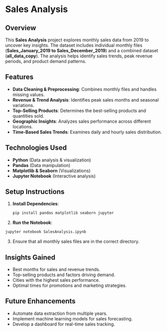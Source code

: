 # Sales Analysis

## Overview
This **Sales Analysis** project explores monthly sales data from 2019 to uncover key insights. The dataset includes individual monthly files (**Sales_January_2019 to Sales_December_2019**) and a combined dataset (**all_data_copy**). The analysis helps identify sales trends, peak revenue periods, and product demand patterns.

## Features
- **Data Cleaning & Preprocessing**: Combines monthly files and handles missing values.
- **Revenue & Trend Analysis**: Identifies peak sales months and seasonal variations.
- **Top-Selling Products**: Determines the best-selling products and quantities sold.
- **Geographic Insights**: Analyzes sales performance across different locations.
- **Time-Based Sales Trends**: Examines daily and hourly sales distribution.

## Technologies Used
- **Python** (Data analysis & visualization)
- **Pandas** (Data manipulation)
- **Matplotlib & Seaborn** (Visualizations)
- **Jupyter Notebook** (Interactive analysis)

## Setup Instructions
1. **Install Dependencies**:
   ```bash
   pip install pandas matplotlib seaborn jupyter
   ```

2. **Run the Notebook**:
```bash
jupyter notebook SalesAnalysis.ipynb
```

3. Ensure that all monthly sales files are in the correct directory.

## Insights Gained
- Best months for sales and revenue trends.
- Top-selling products and factors driving demand.
- Cities with the highest sales performance.
- Optimal times for promotions and marketing strategies.

## Future Enhancements
- Automate data extraction from multiple years.
- Implement machine learning models for sales forecasting.
- Develop a dashboard for real-time sales tracking.
